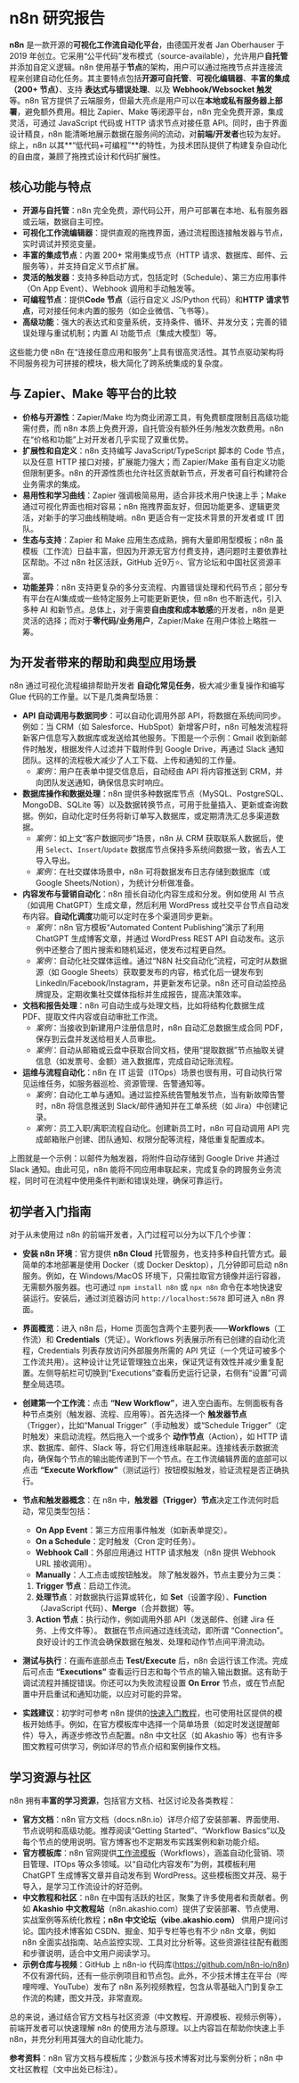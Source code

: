 # n8n 研究报告

**n8n** 是一款开源的**可视化工作流自动化平台**，由德国开发者 Jan Oberhauser 于 2019 年创立。它采用“公平代码”发布模式（source-available），允许用户**自托管**并添加自定义逻辑。n8n 使用基于**节点**的架构，用户可以通过拖拽节点并连接流程来创建自动化任务。其主要特点包括**开源可自托管**、**可视化编辑器**、**丰富的集成（200+ 节点）**、支持 **表达式与错误处理**、以及 **Webhook/Websocket 触发** 等。n8n 官方提供了云端服务，但最大亮点是用户可以在**本地或私有服务器上部署**，避免额外费用。相比 Zapier、Make 等闭源平台，n8n 完全免费开源，集成灵活，可通过 JavaScript 代码或 HTTP 请求节点对接任意 API。同时，由于界面设计精良，n8n 能清晰地展示数据在服务间的流动，对**前端/开发者**也较为友好。综上，n8n 以其**“低代码+可编程”**的特性，为技术团队提供了构建复杂自动化的自由度，兼顾了拖拽式设计和代码扩展性。

## 核心功能与特点

- **开源与自托管**：n8n 完全免费，源代码公开，用户可部署在本地、私有服务器或云端，数据自主可控。
- **可视化工作流编辑器**：提供直观的拖拽界面，通过流程图连接触发器与节点，实时调试并预览变量。
- **丰富的集成节点**：内置 200+ 常用集成节点（HTTP 请求、数据库、邮件、云服务等），并支持自定义节点扩展。
- **灵活的触发器**：支持多种启动方式，包括定时（Schedule）、第三方应用事件（On App Event）、Webhook 调用和手动触发等。
- **可编程节点**：提供**Code 节点**（运行自定义 JS/Python 代码）和**HTTP 请求节点**，可对接任何未内置的服务（如企业微信、飞书等）。
- **高级功能**：强大的表达式和变量系统，支持条件、循环、并发分支；完善的错误处理与重试机制；内置 AI 功能节点（集成大模型）等。

这些能力使 n8n 在“连接任意应用和服务”上具有很高灵活性。其节点驱动架构将不同服务视为可拼接的模块，极大简化了跨系统集成的复杂度。

## 与 Zapier、Make 等平台的比较

- **价格与开源性**：Zapier/Make 均为商业闭源工具，有免费额度限制且高级功能需付费，而 n8n 本质上免费开源，自托管没有额外任务/触发次数费用。n8n 在“价格和功能”上对开发者几乎实现了双重优势。
- **扩展性和自定义**：n8n 支持编写 JavaScript/TypeScript 脚本的 Code 节点，以及任意 HTTP 接口对接，扩展能力强大；而 Zapier/Make 虽有自定义功能但限制更多。n8n 的开源性质也允许社区贡献新节点，开发者可自行构建符合业务需求的集成。
- **易用性和学习曲线**：Zapier 强调极简易用，适合非技术用户快速上手；Make 通过可视化界面也相对容易；n8n 拖拽界面友好，但因功能更多、逻辑更灵活，对新手的学习曲线稍陡峭。n8n 更适合有一定技术背景的开发者或 IT 团队。
- **生态与支持**：Zapier 和 Make 应用生态成熟，拥有大量即用型模板；n8n 虽模板（工作流）日益丰富，但因为开源无官方付费支持，遇问题时主要依靠社区帮助。不过 n8n 社区活跃，GitHub 近9万⭐、官方论坛和中国社区资源丰富。
- **功能差异**：n8n 支持更复杂的多分支流程、内置错误处理和代码节点；部分专有平台在AI集成或一些特定服务上可能更新更快，但 n8n 也不断迭代，引入多种 AI 和新节点。总体上，对于需要**自由度和成本敏感**的开发者，n8n 是更灵活的选择；而对于**零代码/业务用户**，Zapier/Make 在用户体验上略胜一筹。

## 为开发者带来的帮助和典型应用场景

n8n 通过可视化流程编排帮助开发者 **自动化常见任务**，极大减少重复操作和编写 Glue 代码的工作量。以下是几类典型场景：

- **API 自动调用与数据同步**：可以自动化调用外部 API，将数据在系统间同步。例如：当 CRM（如 Salesforce、HubSpot）新增客户时，n8n 可触发流程将新客户信息写入数据库或发送给其他服务。下图是一个示例：Gmail 收到新邮件时触发，根据发件人过滤并下载附件到 Google Drive，再通过 Slack 通知团队。这样的流程极大减少了人工下载、上传和通知的工作量。
  - *案例*：用户在表单中提交信息后，自动经由 API 将内容推送到 CRM，并向团队发送通知，确保信息实时响应。
- **数据库操作和数据处理**：n8n 提供多种数据库节点（MySQL、PostgreSQL、MongoDB、SQLite 等）以及数据转换节点，可用于批量插入、更新或查询数据。例如，自动化定时任务将新订单写入数据库，或定期清洗汇总多渠道数据。
  - *案例*：如上文“客户数据同步”场景，n8n 从 CRM 获取联系人数据后，使用 `Select`、`Insert`/`Update` 数据库节点保持多系统间数据一致，省去人工导入导出。
  - *案例*：在社交媒体场景中，n8n 可将数据发布日志存储到数据库（或 Google Sheets/Notion），为统计分析做准备。
- **内容发布与营销自动化**：n8n 擅长自动化内容生成和分发。例如使用 AI 节点（如调用 ChatGPT）生成文章，然后利用 WordPress 或社交平台节点自动发布内容。**自动化调度**功能可以定时在多个渠道同步更新。
  - *案例*：n8n 官方模板“Automated Content Publishing”演示了利用 ChatGPT 生成博客文章，并通过 WordPress REST API 自动发布。这示例中还整合了图片搜索和随机延迟，使发布过程更自然。
  - *案例*：自动化社交媒体运维。通过“N8N 社交自动化”流程，可定时从数据源（如 Google Sheets）获取要发布的内容，格式化后一键发布到 LinkedIn/Facebook/Instagram，并更新发布记录。n8n 还可自动监控品牌提及，定期收集社交媒体指标并生成报告，提高决策效率。
- **文档和报告处理**：n8n 可自动生成与处理文档，比如将结构化数据生成 PDF、提取文件内容或自动审批工作流。
  - *案例*：当接收到新建用户注册信息时，n8n 自动汇总数据生成合同 PDF，保存到云盘并发送给相关人员审批。
  - *案例*：自动从邮箱或云盘中获取合同文档，使用“提取数据”节点抽取关键信息（如发票号、金额）进入数据库，完成自动记账流程。
- **运维与流程自动化**：n8n 在 IT 运营（ITOps）场景也很有用，可自动执行常见运维任务，如服务器巡检、资源管理、告警通知等。
  - *案例*：自动化工单与通知。通过监控系统告警触发节点，当有新故障告警时，n8n 将信息推送到 Slack/邮件通知并在工单系统（如 Jira）中创建记录。
  - *案例*：员工入职/离职流程自动化。创建新员工时，n8n 可自动调用 API 完成邮箱账户创建、团队通知、权限分配等流程，降低重复配置成本。

上图就是一个示例：以邮件为触发器，将附件自动存储到 Google Drive 并通过 Slack 通知。由此可见，n8n 能将不同应用串联起来，完成复杂的跨服务业务流程，同时可在流程中使用条件判断和错误处理，确保可靠运行。

## 初学者入门指南

对于从未使用过 n8n 的前端开发者，入门过程可以分为以下几个步骤：

- **安装 n8n 环境**：官方提供 **n8n Cloud** 托管服务，也支持多种自托管方式。最简单的本地部署是使用 Docker（或 Docker Desktop），几分钟即可启动 n8n 服务。例如，在 Windows/MacOS 环境下，只需拉取官方镜像并运行容器，无需额外服务器。也可通过 `npm install n8n` 或 `npx n8n` 命令在本地快速安装运行。安装后，通过浏览器访问 `http://localhost:5678` 即可进入 n8n 界面。

- **界面概览**：进入 n8n 后，Home 页面包含两个主要列表——**Workflows**（工作流）和 **Credentials**（凭证）。Workflows 列表展示所有已创建的自动化流程，Credentials 列表存放访问外部服务所需的 API 凭证（一个凭证可被多个工作流共用）。这种设计让凭证管理独立出来，保证凭证有效性并减少重复配置。左侧导航栏可切换到“Executions”查看历史运行记录，右侧有“设置”可调整全局选项。

- **创建第一个工作流**：点击 **“New Workflow”**，进入空白画布。左侧面板有各种节点类别（触发器、流程、应用等）。首先选择一个 **触发器节点**（Trigger），比如“Manual Trigger”（手动触发）或“Schedule Trigger”（定时触发）来启动流程。然后拖入一个或多个 **动作节点**（Action），如 HTTP 请求、数据库、邮件、Slack 等，将它们用连线串联起来。连接线表示数据流向，确保每个节点的输出能传递到下一个节点。在工作流编辑界面的底部可以点击 **“Execute Workflow”**（测试运行）按钮模拟触发，验证流程是否正确执行。

- **节点和触发器概念**：在 n8n 中，**触发器（Trigger）节点**决定工作流何时启动，常见类型包括：

  - **On App Event**：第三方应用事件触发（如新表单提交）。
  - **On a Schedule**：定时触发（Cron 定时任务）。
  - **Webhook Call**：外部应用通过 HTTP 请求触发（n8n 提供 Webhook URL 接收调用）。
  - **Manually**：人工点击或按钮触发。
     除了触发器外，节点主要分为三类：

  1. **Trigger 节点**：启动工作流。
  2. **处理节点**：对数据执行运算或转化，如 **Set**（设置字段）、**Function**（JavaScript 代码）、**Merge**（合并数据）等。
  3. **Action 节点**：执行动作，例如调用外部 API（发送邮件、创建 Jira 任务、上传文件等）。
      数据在节点间通过连线流动，即所谓 “Connection”。良好设计的工作流会确保数据在触发、处理和动作节点间平滑流动。

- **测试与执行**：在画布底部点击 **Test/Execute** 后，n8n 会运行该工作流。完成后可点击 **“Executions”** 查看运行日志和每个节点的输入输出数据。这有助于调试流程并捕捉错误。你还可以为失败流程设置 **On Error** 节点，或在节点配置中开启重试和通知功能，以应对可能的异常。

- **实践建议**：初学时可参考 n8n 提供的[快速入门教程](https://docs.n8n.io/getting-started/)，也可使用社区提供的模板开始练手。例如，在官方模板库中选择一个简单场景（如定时发送提醒邮件）导入，再逐步修改节点配置。n8n 中文社区（如 Akashio 等）也有许多图文教程可供学习，例如详尽的节点介绍和案例操作文档。

## 学习资源与社区

n8n 拥有**丰富的学习资源**，包括官方文档、社区讨论及各类教程：

- **官方文档**：n8n 官方文档（docs.n8n.io）详尽介绍了安装部署、界面使用、节点说明和高级功能。推荐阅读“Getting Started”、“Workflow Basics”以及每个节点的使用说明。官方博客也不定期发布实践案例和新功能介绍。
- **官方模板库**：n8n 官网提供[工作流模板](https://n8n.io/workflows)（Workflows），涵盖自动化营销、项目管理、ITOps 等众多领域。以“自动化内容发布”为例，其模板利用 ChatGPT 生成博客文章并自动发布到 WordPress。这些模板图文并茂、易于导入，是学习工作流设计的好范例。
- **中文教程和社区**：n8n 在中国有活跃的社区，聚集了许多使用者和贡献者。例如 **Akashio 中文教程站**（n8n.akashio.com）提供了安装部署、节点使用、实战案例等系统化教程；**n8n 中文论坛（vibe.akashio.com）** 供用户提问讨论。国内技术博客如 CSDN、掘金、知乎专栏等也有不少 n8n 文章，例如 n8n 全面实战指南、站点监控实现、工具对比分析等。这些资源往往配有截图和步骤说明，适合中文用户阅读学习。
- **示例仓库与视频**：GitHub 上 n8n-io 代码库(https://github.com/n8n-io/n8n) 不仅有源代码，还有一些示例项目和节点包。此外，不少技术博主在平台（哔哩哔哩、YouTube）发布了 n8n 系列视频教程，包含从零基础入门到复杂工作流的构建，图文并茂，非常直观。

总的来说，通过结合官方文档与社区资源（中文教程、开源模板、视频示例等），前端开发者可以快速理解 n8n 的使用方法与原理。以上内容旨在帮助你快速上手 n8n，并充分利用其强大的自动化能力。

**参考资料**：n8n 官方文档与模板库；少数派与技术博客对比与案例分析；n8n 中文社区教程（文中出处已标注）。